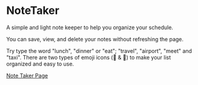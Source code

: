 # NoteTaker

A simple and light note keeper to help you organize your schedule. 

You can save, view, and delete your notes without refreshing the page. 

Try type the word "lunch", "dinner" or "eat"; "travel", "airport", "meet" and "taxi". 
There are two types of emoji icons (🍜 & :car:) to make your list organized and easy to use.

[Note Taker Page](https://tranquil-reef-42947.herokuapp.com/)
